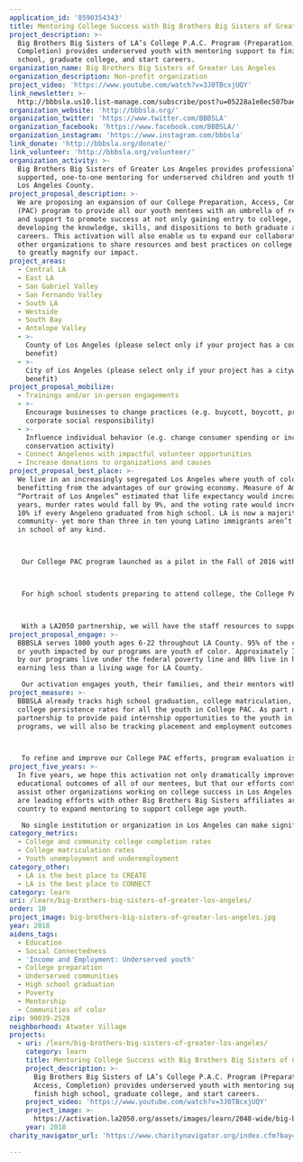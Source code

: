 ```yaml
---
application_id: '8590354343'
title: Mentoring College Success with Big Brothers Big Sisters of Greater LA
project_description: >-
  Big Brothers Big Sisters of LA’s College P.A.C. Program (Preparation, Access,
  Completion) provides underserved youth with mentoring support to finish high
  school, graduate college, and start careers.
organization_name: Big Brothers Big Sisters of Greater Los Angeles
organization_description: Non-profit organization
project_video: 'https://www.youtube.com/watch?v=3J0TBcxjUQY'
link_newsletter: >-
  http://bbbsla.us10.list-manage.com/subscribe/post?u=05228a1e8ec507baed8628ad0&id=4ad5abdbd8
organization_website: 'http://bbbsla.org/'
organization_twitter: 'https://www.twitter.com/BBBSLA'
organization_facebook: 'https://www.facebook.com/BBBSLA/'
organization_instagram: 'https://www.instagram.com/bbbsla'
link_donate: 'http://bbbsla.org/donate/'
link_volunteer: 'http://bbbsla.org/volunteer/'
organization_activity: >-
  Big Brothers Big Sisters of Greater Los Angeles provides professionally
  supported, one-to-one mentoring for underserved children and youth throughout
  Los Angeles County.
project_proposal_description: >-
  We are proposing an expansion of our College Preparation, Access, Completion
  (PAC) program to provide all our youth mentees with an umbrella of resources
  and support to promote success at not only gaining entry to college, but in
  developing the knowledge, skills, and dispositions to both graduate and start
  careers. This activation will also enable us to expand our collaborations with
  other organizations to share resources and best practices on college success
  to greatly magnify our impact.
project_areas:
  - Central LA
  - East LA
  - San Gabriel Valley
  - San Fernando Valley
  - South LA
  - Westside
  - South Bay
  - Antelope Valley
  - >-
    County of Los Angeles (please select only if your project has a countywide
    benefit)
  - >-
    City of Los Angeles (please select only if your project has a citywide
    benefit)
project_proposal_mobilize:
  - Trainings and/or in-person engagements
  - >-
    Encourage businesses to change practices (e.g. buycott, boycott, promote
    corporate social responsibility)
  - >-
    Influence individual behavior (e.g. change consumer spending or increase
    conservation activity)
  - Connect Angelenos with impactful volunteer opportunities
  - Increase donations to organizations and causes
project_proposal_best_place: >-
  We live in an increasingly segregated Los Angeles where youth of color are not
  benefitting from the advantages of our growing economy. Measure of America’s
  “Portrait of Los Angeles” estimated that life expectancy would increase by 1.5
  years, murder rates would fall by 9%, and the voting rate would increase by
  10% if every Angeleno graduated from high school. LA is now a majority Latino
  community- yet more than three in ten young Latino immigrants aren’t enrolled
  in school of any kind.



   Our College PAC program launched as a pilot in the Fall of 2016 with a focus on 150 Juniors and Seniors in high school and 55 first year college students. Our pilot was particularly directed at first generation college bound youth of color, including many undocumented students. The core of the pilot program provides professionally supported mentorships to assist students with graduating high school, applying for college, and in persisting through the first year of postsecondary education. By facilitating a positive relationship that provides social, emotional, and academic support for youth, we can help them overcome the significant barriers holding them back from a college success.



   For high school students preparing to attend college, the College PAC program team also provides supplementary workshops and materials to address common gaps in knowledge and skills of underserved youth, their families, and mentors. The College PAC program produced extremely promising results: 100% of the Littles receiving support from the program graduated high school and matriculated to a 2 or 4 year college and 100% of the mentees enrolled in college persisted through their first year of school. College PAC students in high school also improved their SAT scores by 119 points on average. In partnership with the LA Mayor’s Office, starting in 2018 all college youth in the program will also be eligible for paid internships at major entertainment corporations in fields such as tech, business development, and production as part of Mayor Eric Garcetti’s efforts to diversify the industry.



   With a LA2050 partnership, we will have the staff resources to support college and career preparation and training for one-to-one mentoring of youth as early as 2nd grade that continues through college completion. This will directly impact 6000+ youth/mentors/families in our programs. Our current College PAC Coordinator will focus on developing the curriculum to support all mentors, mentees, and families. She will also focus on building upon our partnerships with the Mayor’s Office and the California Community Foundation’s Young Men of Color (YMOC) Initiative to share our resources and promote mentorship as a crucial component of college and career prep across the region.
project_proposal_engage: >-
  BBBSLA serves 1800 youth ages 6-22 throughout LA County. 95% of the children
  or youth impacted by our programs are youth of color. Approximately 70% served
  by our programs live under the federal poverty line and 80% live in households
  earning less than a living wage for LA County.

   Our activation engages youth, their families, and their mentors with the professional support of our staff to directly provide college and career resources and training yearly to over 6,000 Angelenos. In addition, the network of organizations and corporations with whom we collaborate to activate change play a crucial role in our success. Local partners include Comcast NBCUniversal, Sony, Paramount, Union Bank, the Mayor’s Office, California Community Foundation, and others. Our partners provide the access to amazing mentors, college and career prep, and the opportunity to share best practices across the region. For example, our College PAC newsletter is already a monthly resource we share with other non-profits and can reach well over 100,000 youth and community stakeholders through our current collaborators.
project_measure: >-
  BBBSLA already tracks high school graduation, college matriculation, and
  college persistence rates for all the youth in College PAC. As part of our new
  partnership to provide paid internship opportunities to the youth in our
  programs, we will also be tracking placement and employment outcomes.



   To refine and improve our College PAC efforts, program evaluation is ongoing through our Progress Tracking System. The Progress Tracking System tracks quantitative and qualitative data from BBBSLA’s proprietary Agency Management System (collected quarterly), QuestionPro surveys and reports (collected bi-annually), SAT score data, and CALynx, a service provided by the California Futures Foundation to track college outcomes (collected annually). BBBSLA looks at all data collectively on an annual basis as part of developing its Annual Report. Evaluation is conducted by BBBSLA’s Grants Manager, Keith Mataya, and Yvette Sanchez, the College PAC Coordinator. Findings include evaluation of mentoring match success, college success indicators (knowledge of the college process, financial aid literacy, and college experience), standardized test prep scores, and college continuation rates.
project_five_years: >-
  In five years, we hope this activation not only dramatically improves the
  educational outcomes of all of our mentees, but that our efforts continue to
  assist other organizations working on college success in Los Angeles. We also
  are leading efforts with other Big Brothers Big Sisters affiliates around the
  country to expand mentoring to support college age youth.

   No single institution or organization in Los Angeles can make significant progress on improving key education metrics on its own. We have already worked diligently to partner with others to magnify our impact. Support from LA2050 will provide us with the opportunity to grow our capacity and share our successes and resources with other organizations. Over the next five years, we believe the lessons we have learned, and continue to learn, can play a crucial role in the work with our partners on moving the needle on education outcomes for all youth in our community.
category_metrics:
  - College and community college completion rates
  - College matriculation rates
  - Youth unemployment and underemployment
category_other:
  - LA is the best place to CREATE
  - LA is the best place to CONNECT
category: learn
uri: /learn/big-brothers-big-sisters-of-greater-los-angeles/
order: 10
project_image: big-brothers-big-sisters-of-greater-los-angeles.jpg
year: 2018
aidens_tags:
  - Education
  - Social Connectedness
  - 'Income and Employment: Underserved youth'
  - College preparation
  - Underserved communities
  - High school graduation
  - Poverty
  - Mentorship
  - Communities of color
zip: 90039-2520
neighborhood: Atwater Village
projects:
  - uri: /learn/big-brothers-big-sisters-of-greater-los-angeles/
    category: learn
    title: Mentoring College Success with Big Brothers Big Sisters of Greater LA
    project_description: >-
      Big Brothers Big Sisters of LA’s College P.A.C. Program (Preparation,
      Access, Completion) provides underserved youth with mentoring support to
      finish high school, graduate college, and start careers.
    project_video: 'https://www.youtube.com/watch?v=3J0TBcxjUQY'
    project_image: >-
      https://activation.la2050.org/assets/images/learn/2048-wide/big-brothers-big-sisters-of-greater-los-angeles.jpg
    year: 2018
charity_navigator_url: 'https://www.charitynavigator.org/index.cfm?bay=search.profile&ein=951904857'

---
```

